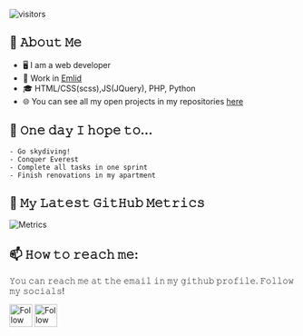 ![visitors](https://visitor-badge-reloaded.herokuapp.com/badge?page_id=MaxWatson94.MaxWatson94&color=00cf00)

## :book: 𝙰𝚋𝚘𝚞𝚝 𝙼𝚎
- 🖥 I am a web developer
- 💼 Work in [Emlid](https://emlid.com/)
- 🎓 HTML/CSS(scss),JS(JQuery), PHP, Python 
- 🌐 You can see all my open projects in my repositories [here](https://github.com/MaxWatson94)

## 🤞 𝙾𝚗𝚎 𝚍𝚊𝚢 𝙸 𝚑𝚘𝚙𝚎 𝚝𝚘...
	- 𝙶𝚘 𝚜𝚔𝚢𝚍𝚒𝚟𝚒𝚗𝚐!
	- Conquer Everest
	- Complete all tasks in one sprint
	- Finish renovations in my apartment

## 🔔 𝙼𝚢 𝙻𝚊𝚝𝚎𝚜𝚝 𝙶𝚒𝚝𝙷𝚞𝚋 𝙼𝚎𝚝𝚛𝚒𝚌𝚜
![Metrics](https://metrics.lecoq.io/MaxWatson94?template=classic&base.indepth=false&base.hireable=false&config.timezone=Europe%2FMoscow)

## 📫 𝙷𝚘𝚠 𝚝𝚘 𝚛𝚎𝚊𝚌𝚑 𝚖𝚎:
𝚈𝚘𝚞 𝚌𝚊𝚗 𝚛𝚎𝚊𝚌𝚑 𝚖𝚎 𝚊𝚝 𝚝𝚑𝚎 𝚎𝚖𝚊𝚒𝚕 𝚒𝚗 𝚖𝚢 𝚐𝚒𝚝𝚑𝚞𝚋 𝚙𝚛𝚘𝚏𝚒𝚕𝚎. 𝙵𝚘𝚕𝚕𝚘𝚠 𝚖𝚢 𝚜𝚘𝚌𝚒𝚊𝚕𝚜!

[<img src="https://upload.wikimedia.org/wikipedia/commons/thumb/8/82/Telegram_logo.svg/1024px-Telegram_logo.svg.png?20220101141644" height="40em" align="center" alt="Follow MaxWatson94 on Telegram" title="Follow MaxWatson94 on Telegram"/>](https://t.me/MaxWatson)
[<img src="https://cdn-icons-png.flaticon.com/512/174/174855.png" height="40em" align="center" alt="Follow MaxWatson94 on Instagram" title="Follow Raymo111 on Instagram"/>](https://instagram.com/MaxWatsonn)
